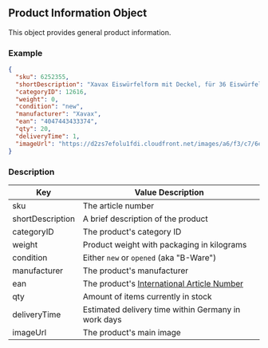 [1]:https://en.wikipedia.org/wiki/International_Article_Number

## Product Information Object

This object provides general product information.

### Example
```json
{
  "sku": 6252355,
  "shortDescription": "Xavax Eiswürfelform mit Deckel, für 36 Eiswürfel, 2er-Set (00111462)",
  "categoryID": 12616,
  "weight": 0,
  "condition": "new",
  "manufacturer": "Xavax",
  "ean": "4047443433374",
  "qty": 20,
  "deliveryTime": 1,
  "imageUrl": "https://d2zs7efolu1fdi.cloudfront.net/images/a6/f3/c7/6e/a6f3c76ef07513b6944cff51a29097f8.jpg"
}
```

### Description
| Key | Value Description |
| --- | --- |
| sku | The article number |
| shortDescription | A brief description of the product |
| categoryID | The product's category ID |
| weight | Product weight with packaging in kilograms |
| condition | Either `new` or `opened` (aka "B-Ware") |
| manufacturer | The product's manufacturer |
| ean | The product's [International Article Number][1] |
| qty | Amount of items currently in stock |
| deliveryTime | Estimated delivery time within Germany in work days |
| imageUrl | The product's main image |
